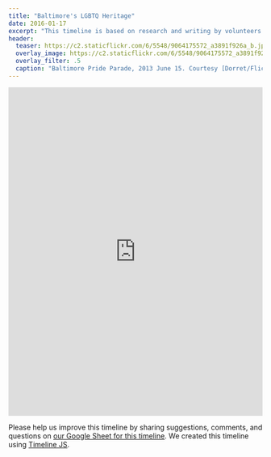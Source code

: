 ```yaml
---
title: "Baltimore's LGBTQ Heritage"
date: 2016-01-17
excerpt: "This timeline is based on research and writing by volunteers with the Baltimore Heritage's LGBTQ heritage project including Richard Oloizia, Shirley Parry, Kate Drabinski, and Louis Hughes. This timeline was created by Eli Pousson in January 2017."
header:
  teaser: https://c2.staticflickr.com/6/5548/9064175572_a3891f926a_b.jpg
  overlay_image: https://c2.staticflickr.com/6/5548/9064175572_a3891f926a_b.jpg
  overlay_filter: .5
  caption: "Baltimore Pride Parade, 2013 June 15. Courtesy [Dorret/Flickr](https://www.flickr.com/photos/dorret/9064175572/) ([CC BY-NC-ND 2.0](https://creativecommons.org/licenses/by-nc-nd/2.0/))"
---
```


<div class="full">
<iframe src='https://cdn.knightlab.com/libs/timeline3/latest/embed/index.html?source=1uy95Se0ilHljOdAbScw8yBdqxN6J0-C6-lAHO-yLJV4&font=Default&lang=en&hash_bookmark=true&initial_zoom=2&height=650' width='100%' height='650' webkitallowfullscreen mozallowfullscreen allowfullscreen frameborder='0'></iframe>
</div>

Please help us improve this timeline by sharing suggestions, comments, and questions on [our Google Sheet for this timeline](https://docs.google.com/spreadsheets/d/1uy95Se0ilHljOdAbScw8yBdqxN6J0-C6-lAHO-yLJV4/edit?usp=sharing). We created this timeline using [Timeline JS](http://timeline.knightlab.com/).
